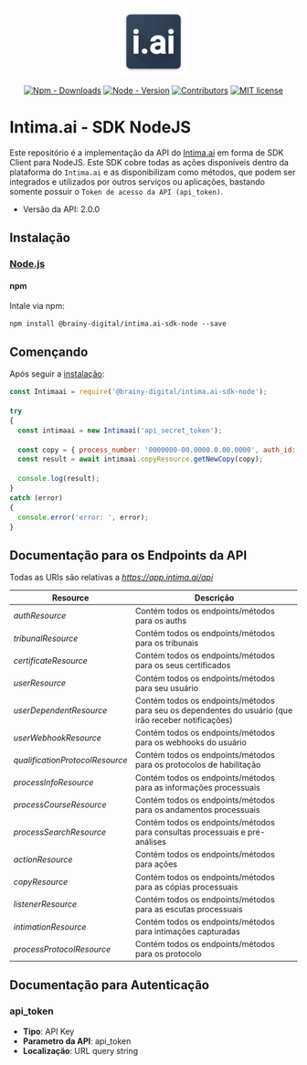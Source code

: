 <br />
<div align="center">
  <a href="#">
    <img src="https://raw.githubusercontent.com/brainydigital/intima.ai-sdk-node/master/docs/images/logo.png" alt="Logo" width="120" height="120">
  </a>
  
  [![Npm - Downloads](https://img.shields.io/npm/dt/@brainy-digital/intima.ai-sdk-node.svg?style=flat&color=97ca00)](https://www.npmjs.com/package/@brainy-digital/intima.ai-sdk-node "View this project on npm")
  [![Node - Version](https://img.shields.io/badge/node-%3E=_6.4.0-blue.svg?style=flat)](https://www.npmjs.com/package/@brainy-digital/intima.ai-sdk-node "View this project on npm")
  [![Contributors](https://img.shields.io/badge/contributors-1-yellow.svg)](https://github.com/brainydigital/intima.ai-sdk-node/graphs/contributors)
  [![MIT license](https://img.shields.io/badge/license-MIT-brightgreen.svg)](https://opensource.org/licenses/MIT)
</div>

# Intima.ai - SDK NodeJS

Este repositório é a implementação da API do [Intima.ai](https://app.intima.ai) em forma de SDK Client para NodeJS. Este SDK cobre todas as ações disponíveis dentro da plataforma do `Intima.ai` e as disponibilizam como métodos, que podem ser integrados e utilizados por outros serviços ou aplicações, bastando somente possuir o `Token de acesso da API (api_token)`.

- Versão da API: 2.0.0

## Instalação

### [Node.js](https://nodejs.org/)

#### npm

Intale via npm:

```shell
npm install @brainy-digital/intima.ai-sdk-node --save
```

## Començando

Após seguir a [instalação](#installation):

```javascript
const Intimaai = require('@brainy-digital/intima.ai-sdk-node');

try
{
  const intimaai = new Intimaai('api_secret_token');

  const copy = { process_number: '0000000-00.0000.0.00.0000', auth_id: 1 };
  const result = await intimaai.copyResource.getNewCopy(copy);

  console.log(result);
}
catch (error)
{
  console.error('error: ', error);
}
```

## Documentação para os Endpoints da API

Todas as URIs são relativas a *https://app.intima.ai/api*

Resource | Descrição
------------ | -------------
*authResource* | Contém todos os endpoints/métodos para os auths
*tribunalResource* | Contém todos os endpoints/métodos para os tribunais
*certificateResource* | Contém todos os endpoints/métodos para os seus certificados
*userResource* | Contém todos os endpoints/métodos para seu usuário
*userDependentResource* | Contém todos os endpoints/métodos para seu os dependentes do usuário (que irão receber notificações)
*userWebhookResource* | Contém todos os endpoints/métodos para os webhooks do usuário
*qualificationProtocolResource* | Contém todos os endpoints/métodos para os protocolos de habilitação
*processInfoResource* | Contém todos os endpoints/métodos para as informações processuais
*processCourseResource* | Contém todos os endpoints/métodos para os andamentos processuais
*processSearchResource* | Contém todos os endpoints/métodos para consultas processuais e pré-análises
*actionResource* | Contém todos os endpoints/métodos para ações
*copyResource* | Contém todos os endpoints/métodos para as cópias processuais
*listenerResource* | Contém todos os endpoints/métodos para as escutas processuais
*intimationResource* | Contém todos os endpoints/métodos para intimações capturadas
*processProtocolResource* | Contém todos os endpoints/métodos para os protocolo


<!-- ## Documentação para os Models -->


## Documentação para Autenticação


### api_token

- **Tipo**: API Key
- **Parametro da API**: api_token
- **Localização**: URL query string